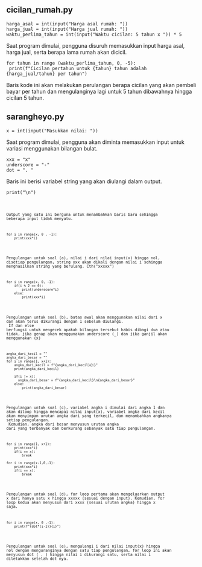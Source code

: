 ## cicilan_rumah.py

<pre><code>harga_asal = int(input("Harga asal rumah: "))
harga_jual = int(input("Harga jual rumah: "))
waktu_perlima_tahun = int(input("Waktu cicilan: 5 tahun x ")) * 5 </code></pre>
Saat program dimulai, pengguna disuruh memasukkan input harga asal, harga jual, serta berapa lama rumah akan dicicil.

<pre><code>for tahun in range (waktu_perlima_tahun, 0, -5):
 print(f"Cicilan pertahun untuk {tahun} tahun adalah {harga_jual/tahun} per tahun") </code></pre>
Baris kode ini akan melakukan perulangan berapa cicilan yang akan pembeli bayar per tahun dan mengulanginya lagi untuk 5 tahun dibawahnya hingga cicilan 5 tahun.

## sarangheyo.py

<pre><code>x = int(input("Masukkan nilai: ")) </code></pre>
Saat program dimulai, pengguna akan diminta memasukkan input untuk variasi menggunakan bilangan bulat.

<pre><code>xxx = "x"
underscore = "-"
dot = ". "</code></pre>
Baris ini berisi variabel string yang akan diulangi dalam output.

<pre><code>print("\n")<code></pre>
Output yang satu ini berguna untuk menambahkan baris baru sehingga beberapa input tidak menyatu.

<pre><code>for i in range(x, 0 , -1):
    print(xxx*i)</code></pre>
Pengulangan untuk soal (a), nilai i dari nilai input(x) hingga nol, disetiap pengulangan, string xxx akan dikali dengan nilai i sehingga menghasilkan string yang berulang. Cth("xxxxx")

<pre><code>for i in range(x, 0, -1):
    if(i % 2 == 0):
        print(underscore*i)
    else:
        print(xxx*i)</code></pre>
Pengulangan untuk soal (b), batas awal akan menggunakan nilai dari x dan akan terus dikurangi dengan 1 sebelum diulangi.<br>
If dan else berfungsi untuk mengecek apakah bilangan tersebut habis dibagi dua atau tidak, jika genap akan menggunakan underscore (_) dan jika ganjil akan menggunakan (x)

<pre><code>angka_dari_kecil = ""
angka_dari_besar = ""
for i in range(1, x+1):
    angka_dari_kecil = f"{angka_dari_kecil}{i}"
    print(angka_dari_kecil)

    if(i != x):
      angka_dari_besar = f"{angka_dari_kecil}\n{angka_dari_besar}"
    else:
        print(angka_dari_besar)</code></pre>
Pengulangan untuk soal (c), variabel angka i dimulai dari angka 1 dan akan diloop hingga mencapai nilai input(x), variabel angka dari kecil akan menyimpan urutan angka dari yang terkecil, dan menambahkan angkanya setiap pengulangan.<br>
Kemudian, angka dari besar menyusun urutan angka dari yang terbanyak dan berkurang sebanyak satu tiap pengulangan.

<pre><code>for i in range(1, x+1):
    print(xxx*i)
    if(i == x):
        break

for i in range(x-1,0,-1):
    print(xxx*i)
    if(i == x):
        break</code></pre>
Pengulangan untuk soal (d), for loop pertama akan mengeluarkan output x dari hanya satu x hingga xxxxx (sesuai dengan input). Kemudian, for loop kedua akan menyusun dari xxxx (sesuai urutan angka) hingga x saja.

<pre><code>for i in range(x, 0 ,-1):
    print(f"{dot*(i-1)}{i}")</code></pre>
Pengulangan untuk soal (e), mengulangi i dari nilai input(x) hingga nol dengan menguranginya dengan satu tiap pengulangan, for loop ini akan menyusun dot ( . ) hingga nilai i dikurangi satu, serta nilai i diletakkan setelah dot nya.


